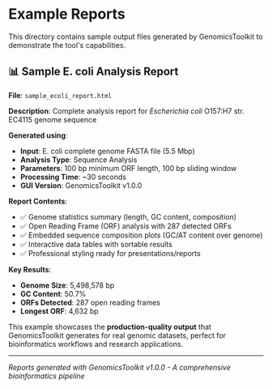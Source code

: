 # Example Reports

This directory contains sample output files generated by GenomicsToolkit to demonstrate the tool's capabilities.

## 📊 Sample E. coli Analysis Report

**File**: `sample_ecoli_report.html`

**Description**: Complete analysis report for *Escherichia coli* O157:H7 str. EC4115 genome sequence

**Generated using**:
- **Input**: E. coli complete genome FASTA file (5.5 Mbp)
- **Analysis Type**: Sequence Analysis 
- **Parameters**: 100 bp minimum ORF length, 100 bp sliding window
- **Processing Time**: ~30 seconds
- **GUI Version**: GenomicsToolkit v1.0.0

**Report Contents**:
- ✅ Genome statistics summary (length, GC content, composition)
- ✅ Open Reading Frame (ORF) analysis with 287 detected ORFs
- ✅ Embedded sequence composition plots (GC/AT content over genome)
- ✅ Interactive data tables with sortable results
- ✅ Professional styling ready for presentations/reports

**Key Results**:
- **Genome Size**: 5,498,578 bp
- **GC Content**: 50.7%
- **ORFs Detected**: 287 open reading frames
- **Longest ORF**: 4,632 bp

This example showcases the **production-quality output** that GenomicsToolkit generates for real genomic datasets, perfect for bioinformatics workflows and research applications.

---

*Reports generated with GenomicsToolkit v1.0.0 - A comprehensive bioinformatics pipeline*